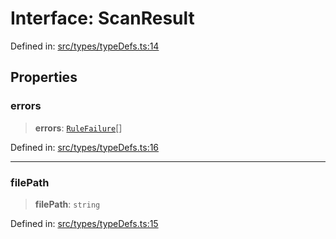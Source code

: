 # Interface: ScanResult

Defined in: [src/types/typeDefs.ts:14](https://github.com/zotoio/x-fidelity/blob/f39ce89f1db3ea0cfe6f222cf6cc7fcd78a94dca/src/types/typeDefs.ts#L14)

## Properties

### errors

> **errors**: [`RuleFailure`](RuleFailure.md)[]

Defined in: [src/types/typeDefs.ts:16](https://github.com/zotoio/x-fidelity/blob/f39ce89f1db3ea0cfe6f222cf6cc7fcd78a94dca/src/types/typeDefs.ts#L16)

***

### filePath

> **filePath**: `string`

Defined in: [src/types/typeDefs.ts:15](https://github.com/zotoio/x-fidelity/blob/f39ce89f1db3ea0cfe6f222cf6cc7fcd78a94dca/src/types/typeDefs.ts#L15)
